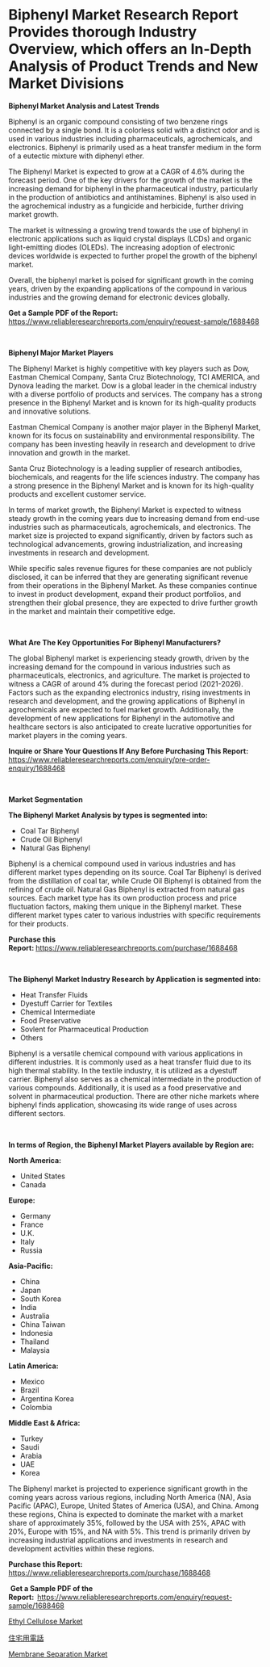 <p><h1>Biphenyl Market Research Report Provides thorough Industry Overview, which offers an In-Depth Analysis of Product Trends and New Market Divisions</h1></p><p><strong>Biphenyl Market Analysis and Latest Trends</strong></p>
<p><p>Biphenyl is an organic compound consisting of two benzene rings connected by a single bond. It is a colorless solid with a distinct odor and is used in various industries including pharmaceuticals, agrochemicals, and electronics. Biphenyl is primarily used as a heat transfer medium in the form of a eutectic mixture with diphenyl ether.</p><p>The Biphenyl Market is expected to grow at a CAGR of 4.6% during the forecast period. One of the key drivers for the growth of the market is the increasing demand for biphenyl in the pharmaceutical industry, particularly in the production of antibiotics and antihistamines. Biphenyl is also used in the agrochemical industry as a fungicide and herbicide, further driving market growth.</p><p>The market is witnessing a growing trend towards the use of biphenyl in electronic applications such as liquid crystal displays (LCDs) and organic light-emitting diodes (OLEDs). The increasing adoption of electronic devices worldwide is expected to further propel the growth of the biphenyl market.</p><p>Overall, the biphenyl market is poised for significant growth in the coming years, driven by the expanding applications of the compound in various industries and the growing demand for electronic devices globally.</p></p>
<p><strong>Get a Sample PDF of the Report:&nbsp;</strong> <a href="https://www.reliableresearchreports.com/enquiry/request-sample/1688468">https://www.reliableresearchreports.com/enquiry/request-sample/1688468</a></p>
<p>&nbsp;</p>
<p><strong>Biphenyl Major Market Players</strong></p>
<p><p>The Biphenyl Market is highly competitive with key players such as Dow, Eastman Chemical Company, Santa Cruz Biotechnology, TCI AMERICA, and Dynova leading the market. Dow is a global leader in the chemical industry with a diverse portfolio of products and services. The company has a strong presence in the Biphenyl Market and is known for its high-quality products and innovative solutions.</p><p>Eastman Chemical Company is another major player in the Biphenyl Market, known for its focus on sustainability and environmental responsibility. The company has been investing heavily in research and development to drive innovation and growth in the market.</p><p>Santa Cruz Biotechnology is a leading supplier of research antibodies, biochemicals, and reagents for the life sciences industry. The company has a strong presence in the Biphenyl Market and is known for its high-quality products and excellent customer service.</p><p>In terms of market growth, the Biphenyl Market is expected to witness steady growth in the coming years due to increasing demand from end-use industries such as pharmaceuticals, agrochemicals, and electronics. The market size is projected to expand significantly, driven by factors such as technological advancements, growing industrialization, and increasing investments in research and development.</p><p>While specific sales revenue figures for these companies are not publicly disclosed, it can be inferred that they are generating significant revenue from their operations in the Biphenyl Market. As these companies continue to invest in product development, expand their product portfolios, and strengthen their global presence, they are expected to drive further growth in the market and maintain their competitive edge.</p></p>
<p>&nbsp;</p>
<p><strong>What Are The Key Opportunities For Biphenyl Manufacturers?</strong></p>
<p><p>The global Biphenyl market is experiencing steady growth, driven by the increasing demand for the compound in various industries such as pharmaceuticals, electronics, and agriculture. The market is projected to witness a CAGR of around 4% during the forecast period (2021-2026). Factors such as the expanding electronics industry, rising investments in research and development, and the growing applications of Biphenyl in agrochemicals are expected to fuel market growth. Additionally, the development of new applications for Biphenyl in the automotive and healthcare sectors is also anticipated to create lucrative opportunities for market players in the coming years.</p></p>
<p><strong>Inquire or Share Your Questions If Any Before Purchasing This Report:</strong> <a href="https://www.reliableresearchreports.com/enquiry/pre-order-enquiry/1688468">https://www.reliableresearchreports.com/enquiry/pre-order-enquiry/1688468</a></p>
<p>&nbsp;</p>
<p><strong>Market Segmentation</strong></p>
<p><strong>The Biphenyl Market Analysis by types is segmented into:</strong></p>
<p><ul><li>Coal Tar Biphenyl</li><li>Crude Oil Biphenyl</li><li>Natural Gas Biphenyl</li></ul></p>
<p><p>Biphenyl is a chemical compound used in various industries and has different market types depending on its source. Coal Tar Biphenyl is derived from the distillation of coal tar, while Crude Oil Biphenyl is obtained from the refining of crude oil. Natural Gas Biphenyl is extracted from natural gas sources. Each market type has its own production process and price fluctuation factors, making them unique in the Biphenyl market. These different market types cater to various industries with specific requirements for their products.</p></p>
<p><strong>Purchase this Report:&nbsp;</strong><a href="https://www.reliableresearchreports.com/purchase/1688468">https://www.reliableresearchreports.com/purchase/1688468</a></p>
<p>&nbsp;</p>
<p><strong>The Biphenyl Market Industry Research by Application is segmented into:</strong></p>
<p><ul><li>Heat Transfer Fluids</li><li>Dyestuff Carrier for Textiles</li><li>Chemical Intermediate</li><li>Food Preservative</li><li>Sovlent for Pharmaceutical Production</li><li>Others</li></ul></p>
<p><p>Biphenyl is a versatile chemical compound with various applications in different industries. It is commonly used as a heat transfer fluid due to its high thermal stability. In the textile industry, it is utilized as a dyestuff carrier. Biphenyl also serves as a chemical intermediate in the production of various compounds. Additionally, it is used as a food preservative and solvent in pharmaceutical production. There are other niche markets where biphenyl finds application, showcasing its wide range of uses across different sectors.</p></p>
<p>&nbsp;</p>
<p><strong>In terms of Region, the Biphenyl Market Players available by Region are:</strong></p>
<p>
    <p> <strong> North America: </strong>
        <ul>
            <li>United States</li>
            <li>Canada</li>
        </ul>
        </p> 
    <p> <strong> Europe: </strong>
        <ul>
            <li>Germany</li>
            <li>France</li>
            <li>U.K.</li>
            <li>Italy</li>
            <li>Russia</li>
        </ul>
        </p> 
    <p> <strong> Asia-Pacific: </strong>
        <ul>
            <li>China</li>
            <li>Japan</li>
            <li>South Korea</li>
            <li>India</li>
            <li>Australia</li>
            <li>China Taiwan</li>
            <li>Indonesia</li>
            <li>Thailand</li>
            <li>Malaysia</li>
        </ul>
        </p> 
    <p> <strong> Latin America: </strong>
        <ul>
            <li>Mexico</li>
            <li>Brazil</li>
            <li>Argentina Korea</li>
            <li>Colombia</li>
        </ul>
        </p> 
    <p> <strong> Middle East & Africa: </strong>
        <ul>
            <li>Turkey</li>
            <li>Saudi</li>
            <li>Arabia</li>
            <li>UAE</li>
            <li>Korea</li>
        </ul>
    </p>
    </p>
<p><p>The Biphenyl market is projected to experience significant growth in the coming years across various regions, including North America (NA), Asia Pacific (APAC), Europe, United States of America (USA), and China. Among these regions, China is expected to dominate the market with a market share of approximately 35%, followed by the USA with 25%, APAC with 20%, Europe with 15%, and NA with 5%. This trend is primarily driven by increasing industrial applications and investments in research and development activities within these regions.</p></p>
<p><strong>Purchase this Report: </strong><a href="https://www.reliableresearchreports.com/purchase/1688468">https://www.reliableresearchreports.com/purchase/1688468</a></p>
<p>&nbsp;<strong>Get a Sample PDF of the Report:&nbsp;&nbsp;</strong><a href="https://www.reliableresearchreports.com/enquiry/request-sample/1688468">https://www.reliableresearchreports.com/enquiry/request-sample/1688468</a></p>
<p><strong></strong></p>
<p><p><a href="https://github.com/bmorecock/Market-Research-Report-List-2/blob/main/ethyl-cellulose-market.md">Ethyl Cellulose Market</a></p><p><a href="https://medium.com/@camron674/%E4%BD%8F%E5%AE%85%E7%94%A8%E9%9B%BB%E8%A9%B1%E5%B8%82%E5%A0%B4%E3%83%A1%E3%83%88%E3%83%AA%E3%82%AF%E3%82%B9%E3%81%AE%E3%83%87%E3%82%B3%E3%83%BC%E3%83%89-%E5%B8%82%E5%A0%B4%E3%82%B7%E3%82%A7%E3%82%A2-%E3%83%88%E3%83%AC%E3%83%B3%E3%83%89-%E6%88%90%E9%95%B7%E3%83%91%E3%82%BF%E3%83%BC%E3%83%B3-e496c9ea3ccb">住宅用電話</a></p><p><a href="https://github.com/jsmusil/Market-Research-Report-List-2/blob/main/membrane-separation-market.md">Membrane Separation Market</a></p></p>